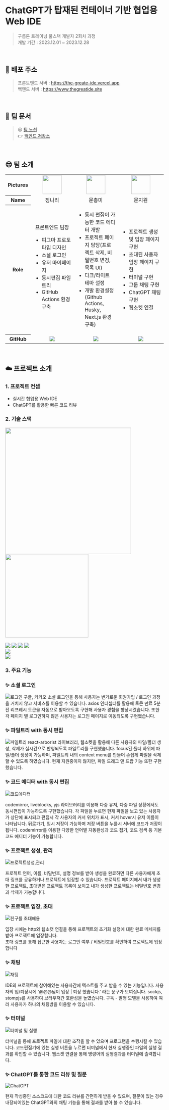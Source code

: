<div>
 
# ChatGPT가 탑재된 컨테이너 기반 협업용 Web IDE

> 구름톤 트레이닝 풀스택 개발자 2회차 과정 <br>
> 개발 기간 : 2023.12.01 ~ 2023.12.28

<br>

## 👀 배포 주소

> 프론트엔드 서버 : https://the-greate-ide.vercel.app <br>
> 백엔드 서버 : https://www.thegreatide.site 

<br>

## 📝 팀 문서
> 😃 [팀 노션](https://www.notion.so/fd328dd60a27471c98e76f077c0cc0f5)<br>
> 👉 [백엔드 저장소](https://github.com/The-Great-Sign/IDE-Project-backend)

<br>

## 😎 팀 소개

<table width="500" align="center">
<tbody>
<tr>
<th>Pictures</th>
<td width="100" align="center">
<a href="https://github.com/naringst">
<img src="https://avatars.githubusercontent.com/u/92130993?v=4" width="60" height="60">
</a>
</td>
<td width="100" align="center">
<a href="https://github.com/hi-rachel">
<img src="https://avatars.githubusercontent.com/u/103404125?v=4" width="60" height="60">
</a>
</td>
<td width="100" align="center">
<a href="https://github.com/moonjw0">
<img src="https://avatars.githubusercontent.com/u/56528404?v=4" width="60" height="60">
</a>
</td>
</tr>
<tr>
<th>Name</th>
<td width="100" align="center">정나리</td>
<td width="100" align="center">문총미</td>
<td width="100" align="center">문지원</td>

</tr>
<tr>
<th>Role</th>
<td width="300" align="left">
<div align='center'>프론트엔드 팀장</div>
<ul>
<li>피그마 프로토타입 디자인</li>
<li>소셜 로그인</li>
<li>유저 마이페이지</li>
<li>동시편집 파일트리 </li>
<li>GitHub Actions 환경구축</li>
</ul>

</td>
<td width="300" align="left">
<ul>
<li>동시 편집이 가능한 코드 에디터 개발</li>
<li>프로젝트 페이지 담당(프로젝트 삭제, 비밀번호 변경, 목록 UI)</li>
<li>다크/라이트 테마 설정</li>
<li>개발 환경설정(Github Actions, Husky, Next.js 환경구축)</li>
</ul>
</td>

<td width="300" align="left">
<ul>
<li>프로젝트 생성 및 입장 페이지 구현</li>
<li>초대된 사용자 입장 페이지 구현</li>
<li>터미널 구현</li>
<li>그룹 채팅 구현 </li>
<li>ChatGPT 채팅 구현</li>
<li>웹소켓 연결</li>
</ul>
</td>
</tr>
<tr>
<th>GitHub</th>
<td width="100" align="center">

<a href="https://github.com/naringst">
<img src="http://img.shields.io/badge/naringst-green?style=social&logo=github"/>
</a>
</td>
<td width="100" align="center">
<a href="https://github.com/hi-rachel">
<img src="http://img.shields.io/badge/hi-rachel-green?style=social&logo=github"/>
</a>
</td>
<td width="100" align="center">
<a href="https://github.com/moonjw0">
<img src="http://img.shields.io/badge/moonjw0-green?style=social&logo=github"/>
</a>
</td>
</tr>
</tbody>
</table>

<br>

## ☁️ 프로젝트 소개


### 1. 프로젝트 컨셉

- 실시간 협업용 Web IDE <br>
- ChatGPT를 활용한 빠른 코드 리뷰

### 2. 기술 스택

<div>
 <img width="400" src="https://github.com/The-Great-Sign/IDE-Project-frontend-next/assets/103404125/ca850470-2c2a-4696-9ace-3979b6d6912d"/>
 <img width="264" src="https://github.com/The-Great-Sign/IDE-Project-frontend-next/assets/103404125/50790841-7169-4d99-ad51-5892db18fec4"/>
</div>

<br>

<img src="https://img.shields.io/badge/Typescript-3178C6?style=for-the-badge&logo=Typescript&logoColor=white"/> 
<img src="https://img.shields.io/badge/React-61DAFB?style=for-the-badge&logo=React&logoColor=black"/> <img src= "https://img.shields.io/badge/Next-black?style=for-the-badge&logo=next.js&logoColor=white"/>
 <img src="https://img.shields.io/badge/zustand-00A95C?style=for-the-badge&logo=&logoColor=white"><br>
  <img src="https://img.shields.io/badge/styled components-DB7093?style=for-the-badge&logo=styled-components&logoColor=white"/><br>
<img src="https://img.shields.io/badge/Vercel-000000?style=for-the-badge&logo=vercel&logoColor=white"/>

<br>

### 3. 주요 기능

### ✨ 소셜 로그인

![로그인](https://github.com/The-Great-Sign/IDE-Project-frontend-next/assets/92130993/40c09297-28e7-45bb-a1e1-707d565c9ab3)
구글, 카카오 소셜 로그인을 통해 사용자는 번거로운 회원가입 / 로그인 과정을 거치지 않고 서비스를 이용할 수 있습니다. axios 인터셉터를 활용해 토큰 만료 5분 전 리프레시 토큰을 자동으로 받아오도록 구현해 사용자 경험을 향상시켰습니다. 또한 각 페이지 별 로그인하지 않은 사용자는 로그인 페이지로 이동되도록 구현했습니다.

### ✨ 파일트리 with 동시 편집
![파일트리](https://github.com/The-Great-Sign/IDE-Project-frontend-next/assets/92130993/51b8b234-9078-4e66-b5ea-3a0b5373c961)
react-arborist 라이브러리, 웹소켓을 활용해 다른 사용자의 파일/폴더 생성, 삭제가 실시간으로 반영되도록 파일트리를 구현했습니다. focus된 폴더 하위에 파일/폴더 생성이 가능하며, 파일트리 내의 context menu를 만들어 손쉽게 파일을 삭제할 수 있도록 하였습니다. 현재 지원중이지 않지만, 파일 드래그 앤 드랍 기능 또한 구현했습니다.

### ✨ 코드 에디터 with 동시 편집
![코드에디터](https://github.com/The-Great-Sign/IDE-Project-frontend-next/assets/103404125/fbeafa42-bbd0-4684-add2-ca827f9cd0ef.gif)

codemirror, liveblocks, yjs 라이브러리를 이용해 다중 유저, 다중 파일 상황에서도 동시편집이 가능하도록 구현했습니다. 각 파일을 누르면 현재 파일을 보고 있는 사용자가 상단에 표시되고 편집시 각 사용자의 커서 위치가 표시, 커서 hover시 유저 이름이 나타납니다. 뒤로가기, 임시 저장이 가능하며 저장 버튼을 누를시 서버에 코드가 저장이 됩니다. codemirror를 이용한 다양한 언어별 자동완성과 코드 접기, 코드 검색 등 기본 코드 에디터 기능이 가능합니다.

### ✨ 프로젝트 생성, 관리

![프로젝트생성,관리](https://github.com/The-Great-Sign/IDE-Project-frontend-next/assets/103404125/c635c6ec-7ed4-44aa-a0f0-d6d64b3cbbdd.gif)

프로젝트 언어, 이름, 비밀번호, 설명 정보를 받아 생성을 완료하면 다른 사용자에게 초대 링크를 공유하거나 프로젝트에 입장할 수 있습니다. 프로젝트 페이지에서 내가 생성한 프로젝트, 초대받은 프로젝트 목록이 보이고 내가 생성한 프로젝트는 비밀번호 변경과 삭제가 가능합니다. 

### ✨ 프로젝트 입장, 초대

![친구를 초대해용](https://github.com/The-Great-Sign/IDE-Project-frontend-next/assets/121412353/ae329013-4d15-41d4-a3bb-f3c361c08f85)

입장 시에는 http와 웹소캣 연결을 통해 프로젝트의 초기화 설정에 대한 완료 메세지를 받아 프로젝트에 입장합니다.<br>
초대 링크를 통해 접근한 사용자는 로그인 여부 / 비밀번호를 확인하여 프로젝트에 입장합니다 

### ✨ 채팅

![채팅](https://github.com/naringst/dev-log/assets/92130993/21aecae4-3381-46ea-bd06-625a2d34316f)


IDE의 프로젝트에 참여해있는 사용자간에 텍스트를 주고 받을 수 있는 기능입니다. 사용자의 입/퇴장시에 '@@@님이 입장 | 퇴장 했습니다.' 라는 문구가 보여집니다. sockjs, stompjs를 사용하여 브라우저간 호환성을 높였습니다. 구독 - 발행 모델을 사용하여 여러 사용자가 하나의 채팅방을 이용할 수 있습니다.

### ✨ 터미널

![터미널 및 실행](https://github.com/The-Great-Sign/IDE-Project-frontend-next/assets/121412353/6b3cace5-e9f4-4622-9595-623d26fb2e44)

터미널을 통해 프로젝트 파일에 대한 조작을 할 수 있으며 프로그램을 수행시킬 수 있습니다. 
코드편집기에 있는 실행 버튼을 누르면 터미널에서 현재 실행중인 파일의 실행 결과를 확인할 수 있습니다.
웹소캣 연결을 통해 명령어의 실행결과를 터미널에 출력합니다.

### ✨ ChatGPT를 통한 코드 리뷰 및 질문

![ChatGPT](https://i.imgur.com/6D1kcfn.gif)

현재 작성중인 소스코드에 대한 코드 리뷰를 간편하게 받을 수 있으며, 질문이 있는 경우 내장되어있는 ChatGPT와의 채팅 기능을 통해 결과를 받아 볼 수 있습니다.




</div>
